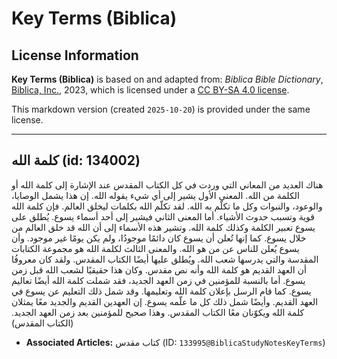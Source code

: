 # Key Terms (Biblica)

## License Information

**Key Terms (Biblica)** is based on and adapted from: _Biblica Bible Dictionary_, [Biblica, Inc.](https://www.biblica.com/), 2023, which is licensed under a [CC BY-SA 4.0 license](https://creativecommons.org/licenses/by-sa/4.0/legalcode.en).

This markdown version (created `2025-10-20`) is provided under the same license.



--------------------------------

## كلمة الله (id: 134002)

هناك العديد من المعاني التي وردت في كل الكتاب المقدس عند الإشارة إلى كلمة الله أو الكلمة من الله. المعنى الأول يشير إلى أي شيء يقوله الله. إن هذا يشمل الوصايا، والوعود، والنبوات وكل ما تكلّم به الله. لقد تكلّم الله بكلمات ليخلق العالم. فإن كلمة الله قوية وتسبب حدوث الأشياء. أما المعنى الثاني فيشير إلى أحد أسماء يسوع. يُطلق على يسوع تعبير الكلمة وكذلك كلمة الله. وتشير هذه الأسماء إلى أن الله قد خلق العالم من خلال يسوع. كما إنها تُعلن أن يسوع كان دائمًا موجودُا، ولم يكن يومًا غير موجود. وأن يسوع يُعلن للناس عن من هو الله. والمعنى الثالث لكلمة الله هو مجموعة الكتابات المقدسة والتي يدرسها شعب الله. ويُطلق عليها أيضًا الكتاب المقدس. ولقد كان معروفُا أن العهد القديم هو كلمة الله وأنه نص مقدس. وكان هذا حقيقيًا لشعب الله قبل زمن يسوع. أما بالنسبة للمؤمنين في زمن العهد الجديد، فقد شملت كلمة الله أيضًا تعاليم يسوع. كما قام الرسل بإعلان كلمة الله وتعليمها. وقد شمل ذلك التعليم عن يسوع في العهد القديم. وأيضًا شمل ذلك كل ما علّمه يسوع. إن العهدين القديم والجديد معًا يمثلان كلمة الله ويكوّنان معًا الكتاب المقدس. وهذا صحيح للمؤمنين بعد زمن العهد الجديد. (الكتاب المقدس)

* **Associated Articles:** كتاب مقدس (ID: `133995@BiblicaStudyNotesKeyTerms`)

